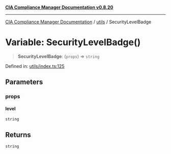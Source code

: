 [**CIA Compliance Manager Documentation v0.8.20**](../../README.md)

***

[CIA Compliance Manager Documentation](../../modules.md) / [utils](../README.md) / SecurityLevelBadge

# Variable: SecurityLevelBadge()

> **SecurityLevelBadge**: (`props`) => `string`

Defined in: [utils/index.ts:125](https://github.com/Hack23/cia-compliance-manager/blob/9180e2700dca841f6711d7243c036db4de73db57/src/utils/index.ts#L125)

## Parameters

### props

#### level

`string`

## Returns

`string`
